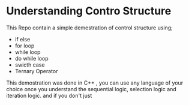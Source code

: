 # Understanding Contro Structure

This Repo contain a simple demestration of control structure using;

- if else
- for loop
- while loop
- do while loop
- swicth case
- Ternary Operator

This demostration was done in C++ , you can use any language of your choice once you understand the sequential logic, selection logic and iteration logic. and if you don't just

